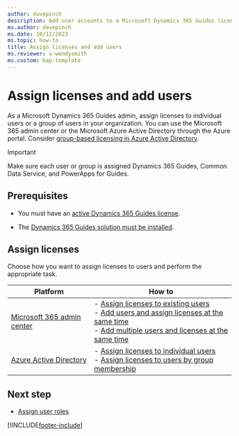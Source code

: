 ```yaml
---
author: davepinch
description: Add user accounts to a Microsoft Dynamics 365 Guides license.
ms.author: davepinch
ms.date: 10/12/2023
ms.topic: how-to
title: Assign licenses and add users
ms.reviewer: v-wendysmith
ms.custom: bap-template
---
```


# Assign licenses and add users

As a Microsoft Dynamics 365 Guides admin, assign licenses to individual users or a group of users in your organization. You can use the Microsoft 365 admin center or the Microsoft Azure Active Directory through the Azure portal. Consider [group-based licensing in Azure Active Directory](/azure/active-directory/fundamentals/active-directory-licensing-whatis-azure-portal).

> [!IMPORTANT]
> Make sure each user or group is assigned Dynamics 365 Guides, Common Data Service, and PowerApps for Guides.

## Prerequisites

- You must have an [active Dynamics 365 Guides license](buy-guides.md).

- The [Dynamics 365 Guides solution must be installed](install-guides.md).

## Assign licenses

Choose how you want to assign licenses to users and perform the appropriate task.

| Platform | How to |
|---|---|
|[Microsoft 365 admin center](https://admin.microsoft.com/AdminPortal/)| - [Assign licenses to existing users](/microsoft-365/admin/manage/assign-licenses-to-users)<br>- [Add users and assign licenses at the same time](/microsoft-365/admin/add-users/add-users)<br>- [Add multiple users and licenses at the same time](/microsoft-365/admin/add-users/add-users#add-multiple-users-at-the-same-time-in-dashboard-view)|
|[Azure Active Directory](https://portal.azure.com/)|- [Assign licenses to individual users](/azure/active-directory/fundamentals/license-users-groups)<br>- [Assign licenses to users by group membership](/azure/active-directory/enterprise-users/licensing-groups-assign)|

## Next step

- [Assign user roles](assign-role.md)

[!INCLUDE[footer-include](../includes/footer-banner.md)]